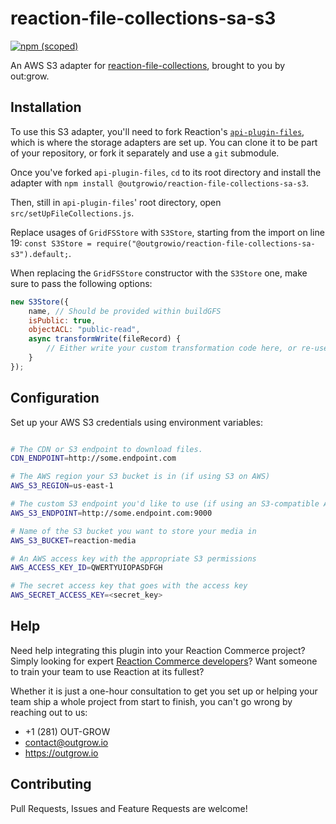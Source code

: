 # reaction-file-collections-sa-s3

[![npm (scoped)](https://img.shields.io/npm/v/@outgrowio/reaction-file-collections-sa-s3.svg)](https://www.npmjs.com/package/@outgrowio/reaction-file-collections-sa-s3)

An AWS S3 adapter for [reaction-file-collections](https://github.com/reactioncommerce/reaction-file-collections), brought to you by out:grow.

## Installation

To use this S3 adapter, you'll need to fork Reaction's [`api-plugin-files`](https://github.com/reactioncommerce/api-plugin-files), which is where the storage adapters are set up. You can clone it to be part of your repository, or fork it separately and use a `git` submodule.

Once you've forked `api-plugin-files`, `cd` to its root directory and install the adapter with `npm install @outgrowio/reaction-file-collections-sa-s3`.

Then, still in `api-plugin-files`' root directory, open `src/setUpFileCollections.js`.

Replace usages of `GridFSStore` with `S3Store`, starting from the import on line 19: `const S3Store = require("@outgrowio/reaction-file-collections-sa-s3").default;`.

When replacing the `GridFSStore` constructor with the `S3Store` one, make sure to pass the following options:

```javascript
new S3Store({
    name, // Should be provided within buildGFS
    isPublic: true,
    objectACL: "public-read",
    async transformWrite(fileRecord) {
        // Either write your custom transformation code here, or re-use the one from the GridFSStore constructor
    }
});
```

## Configuration

Set up your AWS S3 credentials using environment variables:

```bash

# The CDN or S3 endpoint to download files.
CDN_ENDPOINT=http://some.endpoint.com

# The AWS region your S3 bucket is in (if using S3 on AWS)
AWS_S3_REGION=us-east-1

# The custom S3 endpoint you'd like to use (if using an S3-compatible API like Min.io)
AWS_S3_ENDPOINT=http://some.endpoint.com:9000

# Name of the S3 bucket you want to store your media in
AWS_S3_BUCKET=reaction-media

# An AWS access key with the appropriate S3 permissions
AWS_ACCESS_KEY_ID=QWERTYUIOPASDFGH

# The secret access key that goes with the access key
AWS_SECRET_ACCESS_KEY=<secret_key>
```

## Help

Need help integrating this plugin into your Reaction Commerce project? Simply looking for expert [Reaction Commerce developers](https://outgrow.io)? Want someone to train your team to use Reaction at its fullest?

Whether it is just a one-hour consultation to get you set up or helping your team ship a whole project from start to finish, you can't go wrong by reaching out to us:

* +1 (281) OUT-GROW
* contact@outgrow.io
* https://outgrow.io

## Contributing

Pull Requests, Issues and Feature Requests are welcome!
